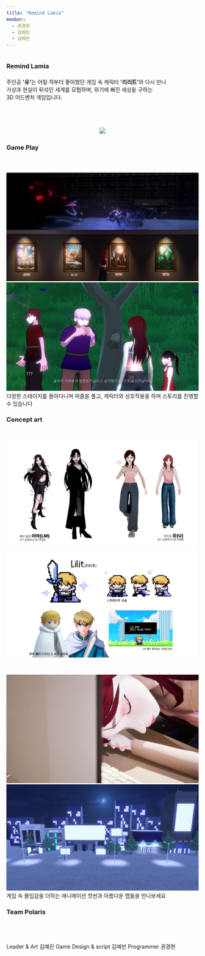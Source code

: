 ```yaml
---
title: "Remind Lamia"
member:
  - 권경현
  - 김예린
  - 김예빈
---
```


<div class="columns is-centered has-text-centered">
  <div class="column is-four-fifths">
    <h3 class="title is-2">Remind Lamia</h3>
    <div class="content has-text-left" style="margin-top: 1.5em;">
      <p>
        주인공 <strong>'유'</strong>는 어릴 적부터 좋아했던 게임 속 캐릭터 <strong>'리리트'</strong>와 다시 만나<br>
        가상과 현실이 뒤섞인 세계를 모험하며, 위기에 빠진 세상을 구하는<br>
        3D 어드벤처 게임입니다.
      </p>
    </div>
  </div>
</div>


<div class="buttons" style="text-align: center; margin-top: 2em;">
  <img src="./asset/main.png" style="margin-top: 2em;">
  
</div>

### Game Play
<div class="buttons" style="text-align: center; margin-top: 4em;">
  <img src="./asset/img9.png">
  <img src="./asset/img4.png">

</div>
다양한 스테이지를 돌아다니며 퍼즐을 풀고, 캐릭터와 상호작용을 하며 스토리를 진행할 수 있습니다

### Concept art
<div class="buttons" style="text-align: center; margin-top: 3em;">
  <img src="./asset/img5.png">
  <img src="./asset/img6.png">
  
</div>

  

<div class="buttons" style="text-align: center; margin-top: 3em;">
  <img src="./asset/img7.png">
  <img src="./asset/img10.png">
</div>  
게임 속 몰입감을 더하는 애니메이션 컷씬과 아름다운 맵들을 만나보세요


### Team Polaris
  <div class="content has-text-left" style="margin-top: 5em;">
  Leader & Art 김예린  
  Game Design & script 김예빈  
  Programmer 권경현  
  
</div>



